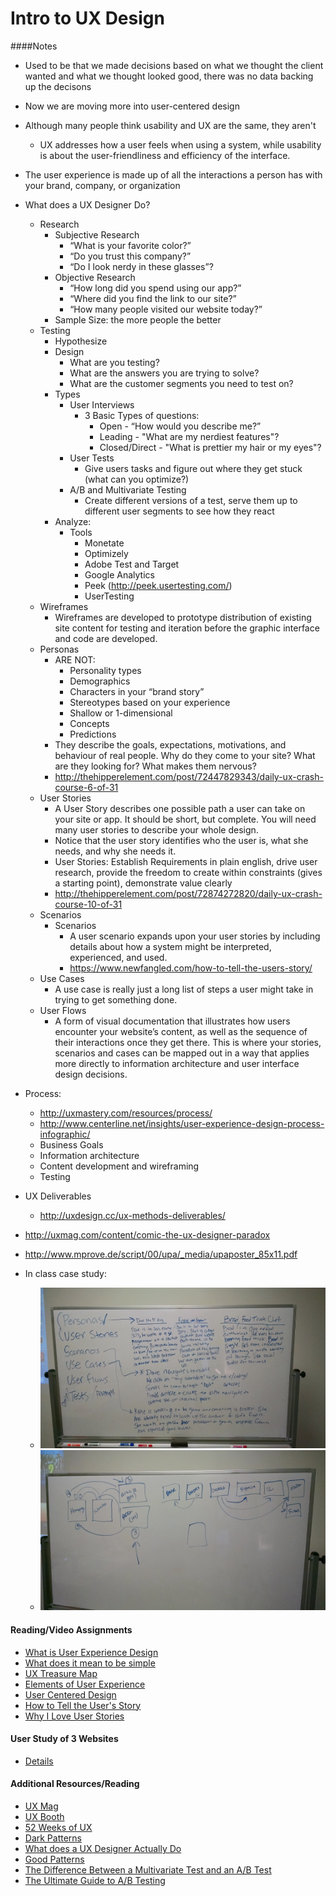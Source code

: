 # Intro to UX Design

####Notes
- Used to be that we made decisions based on what we thought the client wanted and what we thought looked good, there was no data backing up the decisons
- Now we are moving more into user-centered design
- Although many people think usability and UX are the same, they aren't
    + UX addresses how a user feels when using a system, while usability is about the user-friendliness and efficiency of the interface.
- The user experience is made up of all the interactions a person has with your brand, company, or organization

- What does a UX Designer Do?
    + Research
        * Subjective Research
            - “What is your favorite color?”
            - “Do you trust this company?”
            - “Do I look nerdy in these glasses”?
        * Objective Research
            - “How long did you spend using our app?”
            - “Where did you find the link to our site?”
            - “How many people visited our website today?”
        * Sample Size: the more people the better
    + Testing
        * Hypothesize
        * Design
            - What are you testing? 
            - What are the answers you are trying to solve?
            - What are the customer segments you need to test on?
        * Types
            - User Interviews
                + 3 Basic Types of questions:
                    * Open - “How would you describe me?” 
                    * Leading - "What are my nerdiest features"?
                    * Closed/Direct - "What is prettier my hair or my eyes"?
            - User Tests
                + Give users tasks and figure out where they get stuck (what can you optimize?)
            - A/B and Multivariate Testing
                + Create different versions of a test, serve them up to different user segments to see how they react
        * Analyze:
            - Tools
                + Monetate
                + Optimizely
                + Adobe Test and Target
                + Google Analytics 
                + Peek (http://peek.usertesting.com/)
                + UserTesting
    + Wireframes
        * Wireframes are developed to prototype distribution of existing site content for testing and iteration before the graphic interface and code are developed.
    + Personas
        * ARE NOT:
            - Personality types
            - Demographics
            - Characters in your “brand story”
            - Stereotypes based on your experience
            - Shallow or 1-dimensional
            - Concepts
            - Predictions
        * They describe the goals, expectations, motivations, and behaviour of real people. Why do they come to your site? What are they looking for? What makes them nervous?
        * http://thehipperelement.com/post/72447829343/daily-ux-crash-course-6-of-31
    + User Stories
        * A User Story describes one possible path a user can take on your site or app. It should be short, but complete. You will need many user stories to describe your whole design.
        * Notice that the user story identifies who the user is, what she needs, and why she needs it.
        * User Stories: Establish Requirements in plain english, drive user research, provide the freedom to create within constraints (gives a starting point), demonstrate value clearly
        * http://thehipperelement.com/post/72874272820/daily-ux-crash-course-10-of-31
    + Scenarios
        * Scenarios
            - A user scenario expands upon your user stories by including details about how a system might be interpreted, experienced, and used.
            - https://www.newfangled.com/how-to-tell-the-users-story/
    + Use Cases
        * A use case is really just a long list of steps a user might take in trying to get something done. 
    + User Flows
        * A form of visual documentation that illustrates how users encounter your website’s content, as well as the sequence of their interactions once they get there. This is where your stories, scenarios and cases can be mapped out in a way that applies more directly to information architecture and user interface design decisions.
- Process:
    + http://uxmastery.com/resources/process/
    + http://www.centerline.net/insights/user-experience-design-process-infographic/
    + Business Goals
    + Information architecture
    + Content development and wireframing
    + Testing
- UX Deliverables
    + http://uxdesign.cc/ux-methods-deliverables/

- http://uxmag.com/content/comic-the-ux-designer-paradox
- http://www.mprove.de/script/00/upa/_media/upaposter_85x11.pdf

- In class case study:
    + ![User Info](images/user_info.jpg)
    + ![User Flow](images/user_flow.jpg)

#### Reading/Video Assignments
- [What is User Experience Design](http://www.smashingmagazine.com/2010/10/what-is-user-experience-design-overview-tools-and-resources/)
- [What does it mean to be simple](http://52weeksofux.com/post/21026021557/what-does-it-mean-to-be-simple)
- [UX Treasure Map](http://semanticstudios.com/user_experience_deliverables/)
- [Elements of User Experience](http://www.jjg.net/elements/pdf/elements.pdf)
- [User Centered Design](http://paznow.s3.amazonaws.com/User-Centred-Design.pdf)
- [How to Tell the User's Story](https://www.newfangled.com/how-to-tell-the-users-story/)
- [Why I Love User Stories](http://www.usabilitycounts.com/2013/10/11/why-i-love-user-stories/)

#### User Study of 3 Websites
- [Details](assignments/user-studies.md)

#### Additional Resources/Reading
- [UX Mag](http://uxmag.com/)
- [UX Booth](http://www.uxbooth.com/)
- [52 Weeks of UX](http://52weeksofux.com/tagged/week_1)
- [Dark Patterns](http://darkpatterns.org/)
- [What does a UX Designer Actually Do](http://www.sitepoint.com/ux-designer-actually/)
- [Good Patterns](http://thehipperelement.com/post/72691840090/daily-ux-crash-course-8-of-31)
- [The Difference Between a Multivariate Test and an A/B Test](https://www.optimizely.com/resources/multivariate-test-vs-ab-test/)
- [The Ultimate Guide to A/B Testing](http://www.smashingmagazine.com/2010/06/the-ultimate-guide-to-a-b-testing/)

